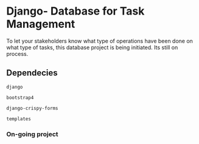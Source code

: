 # Django- Database for Task Management

To let your stakeholders know what type of operations have been done on what type of tasks, this database project
is being initiated. Its still on process.

## Dependecies

`django`

`bootstrap4`

`django-crispy-forms`

`templates`

### On-going project
